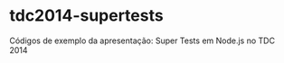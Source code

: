 tdc2014-supertests
==================

Códigos de exemplo da apresentação: Super Tests em Node.js no TDC 2014
